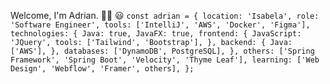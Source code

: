 Welcome, I'm Adrian. 👋🏻 😃
`
const adrian = {
  location: 'Isabela',
  role: 'Software Engineer',
  tools: ['IntelliJ', 'AWS', 'Docker', 'Figma'],
  technologies: {
    Java: true,
    JavaFX: true,
    frontend: {
      JavaScript: 'JQuery',
      tools: ['Tailwind', 'Bootstrap'],
    },
    backend: {
      Java: ['AWS'],
    },
    databases: ['DynamoDB', PostgreSQL],
  },
  others: ['Spring Framework', 'Spring Boot', 'Velocity', 'Thyme Leaf'],
  learning: ['Web Design', 'Webflow', 'Framer', others],
};
`
